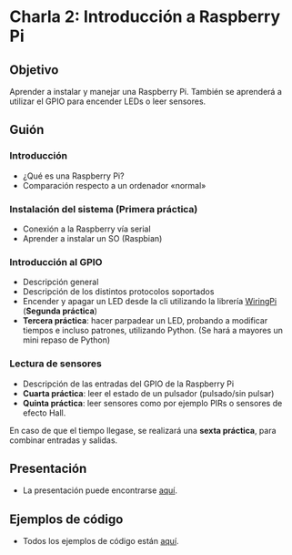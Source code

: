 # Charla 2: Introducción a Raspberry Pi

## Objetivo

Aprender a instalar y manejar una Raspberry Pi. También se aprenderá a utilizar el GPIO para encender LEDs o leer sensores.

## Guión

### Introducción
 - ¿Qué es una Raspberry Pi?
 - Comparación respecto a un ordenador «normal»

### Instalación del sistema (Primera práctica)
 - Conexión a la Raspberry vía serial
 - Aprender a instalar un SO (Raspbian)
 
### Introducción al GPIO
 - Descripción general
 - Descripción de los distintos protocolos soportados
 - Encender y apagar un LED desde la cli utilizando la librería [WiringPi](http://wiringpi.com/) (**Segunda práctica**)
 - **Tercera práctica**: hacer parpadear un LED, probando a modificar tiempos e incluso patrones, utilizando Python. (Se hará a mayores un mini repaso de Python)

### Lectura de sensores
 - Descripción de las entradas del GPIO de la Raspberry Pi
 - **Cuarta práctica**: leer el estado de un pulsador (pulsado/sin pulsar)
 - **Quinta práctica**: leer sensores como por ejemplo PIRs o sensores de efecto Hall.

En caso de que el tiempo llegase, se realizará una **sexta práctica**, para combinar entradas y salidas.

## Presentación
 - La presentación puede encontrarse [aquí](Presentacion.odp).

## Ejemplos de código
 - Todos los ejemplos de código están [aquí](https://github.com/gpul-labs/charla-2/tree/master/code).

